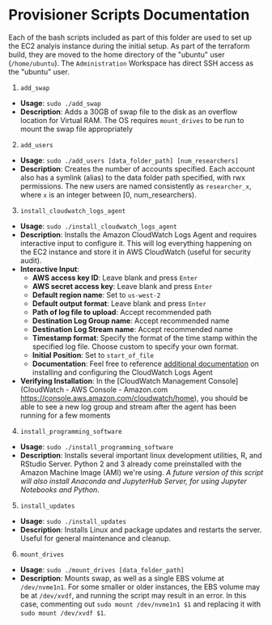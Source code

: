 # Provisioner Scripts Documentation

Each of the bash scripts included as part of this folder are used to set up the EC2 analyis instance during the initial setup. As part of the terraform build, they are moved to the home directory of the "ubuntu" user (`/home/ubuntu`). The `Administration` Workspace has direct SSH access as the "ubuntu" user.

1. `add_swap`
  - **Usage**: `sudo ./add_swap`
  - **Description**: Adds a 30GB of swap file to the disk as an overflow location for Virtual RAM. The OS requires `mount_drives` to be run to mount the swap file appropriately

2. `add_users`
  - **Usage**: `sudo ./add_users [data_folder_path] [num_researchers]`
  - **Description**: Creates the number of accounts specified. Each account also has a symlink (alias) to the data folder path specified, with rwx permissions. The new users are named consistently as `researcher_x`, where `x` is an integer between [0, num_researchers).

3. `install_cloudwatch_logs_agent`
  - **Usage**: `sudo ./install_cloudwatch_logs_agent`
  - **Description**: Installs the Amazon CloudWatch Logs Agent and requires interactive input to configure it. This will log everything happening on the EC2 instance and store it in AWS CloudWatch (useful for security audit).
  - **Interactive Input**:
    - **AWS access key ID**: Leave blank and press `Enter`
    - **AWS secret access key**: Leave blank and press `Enter`
    - **Default region name**: Set to `us-west-2`
    - **Default output format**: Leave blank and press `Enter`
    - **Path of log file to upload**: Accept recommended path
    - **Destination Log Group name**: Accept recommended name
    - **Destination Log Stream name**: Accept recommended name
    - **Timestamp format**: Specify the format of the time stamp within the specified log file. Choose custom to specify your own format.
    - **Initial Position**: Set to `start_of_file`
    - **Documentation**: Feel free to reference [additional documentation](https://docs.aws.amazon.com/AmazonCloudWatch/latest/logs/QuickStartEC2Instance.html) on installing and configuring the CloudWatch Logs Agent
  - **Verifying Installation**: In the [CloudWatch Management Console](CloudWatch - AWS Console - Amazon.com
https://console.aws.amazon.com/cloudwatch/home), you should be able to see a new log group and stream after the agent has been running for a few moments

4. `install_programming_software`
  - **Usage**: `sudo ./install_programming_software`
  - **Description**: Installs several important linux development utilities, R, and RStudio Server. Python 2 and 3 already come preinstalled with the Amazon Machine Image (AMI) we're using. _A future version of this script will also install Anaconda and JupyterHub Server, for using Jupyter Notebooks and Python_.

5. `install_updates`
  - **Usage**: `sudo ./install_updates`
  - **Description**: Installs Linux and package updates and restarts the server. Useful for general maintenance and cleanup.

6. `mount_drives`
  - **Usage**: `sudo ./mount_drives [data_folder_path]`
  - **Description**: Mounts swap, as well as a single EBS volume at `/dev/nvme1n1`. For some smaller or older instances, the EBS volume may be at `/dev/xvdf`, and running the script may result in an error. In this case, commenting out `sudo mount /dev/nvme1n1 $1` and replacing it with `sudo mount /dev/xvdf $1`.
